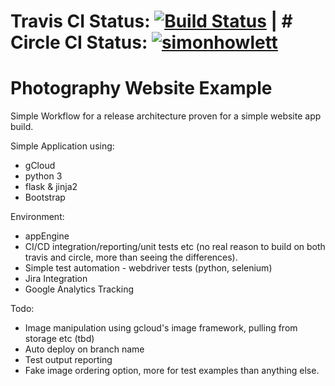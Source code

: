 # Travis CI Status: [![Build Status](https://travis-ci.com/simonhowlett/app-engine-ci.svg?branch=master)](https://travis-ci.com/simonhowlett/app-engine-ci) | # Circle CI Status: [![simonhowlett](https://circleci.com/gh/simonhowlett/app-engine-ci.svg?style=svg)](https://app.circleci.com/pipelines/github/simonhowlett/app-engine-ci)


# Photography Website Example

Simple Workflow for a release architecture proven for a simple website app build.

Simple Application using:
- gCloud
- python 3 
- flask & jinja2
- Bootstrap

Environment:
- appEngine
- CI/CD integration/reporting/unit tests etc (no real reason to build on both travis and circle, more than seeing the differences).
- Simple test automation - webdriver tests (python, selenium)
- Jira Integration
- Google Analytics Tracking

Todo:
- Image manipulation using gcloud's image framework, pulling from storage etc (tbd)
- Auto deploy on branch name
- Test output reporting
- Fake image ordering option, more for test examples than anything else.


